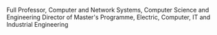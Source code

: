 Full Professor, Computer and Network Systems, Computer Science and Engineering
Director of Master's Programme, Electric, Computer, IT and Industrial Engineering